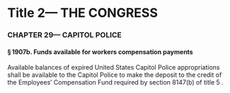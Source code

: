 
# Title 2— THE CONGRESS
### CHAPTER 29— CAPITOL POLICE
#### § 1907b. Funds available for workers compensation payments

Available balances of expired United States Capitol Police appropriations shall be available to the Capitol Police to make the deposit to the credit of the Employees’ Compensation Fund required by section 8147(b) of title 5 .
